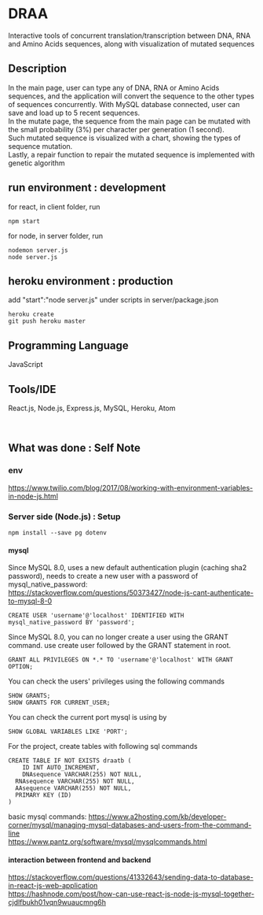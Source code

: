# DRAA
Interactive tools of concurrent translation/transcription between DNA, RNA and Amino Acids sequences,
along with visualization of mutated sequences

## Description

In the main page, user can type any of DNA, RNA or Amino Acids sequences, and the application will convert the sequence to the other types of sequences concurrently.
With MySQL database connected, user can save and load up to 5 recent sequences. <br/>
In the mutate page, the sequence from the main page can be mutated with the small probability (3%) per character per generation (1 second). <br/>
Such mutated sequence is visualized with a chart, showing the types of sequence mutation.<br/>
Lastly, a repair function to repair the mutated sequence is implemented with genetic algorithm

## run environment : development
for react, in client folder, run
```
npm start
```
for node, in server folder, run
```
nodemon server.js
node server.js
```

## heroku environment : production
add "start":"node server.js" under scripts in server/package.json
```
heroku create
git push heroku master
```

## Programming Language

JavaScript

## Tools/IDE

React.js, Node.js, Express.js, MySQL, Heroku, Atom

<br/>

## What was done : Self Note

### env
https://www.twilio.com/blog/2017/08/working-with-environment-variables-in-node-js.html

### Server side (Node.js) : Setup
```
npm install --save pg dotenv
```

#### mysql
Since MySQL 8.0, uses a new default authentication plugin (caching sha2 password),
needs to create a new user with a password of mysql_native_password:
https://stackoverflow.com/questions/50373427/node-js-cant-authenticate-to-mysql-8-0
```
CREATE USER 'username'@'localhost' IDENTIFIED WITH mysql_native_password BY 'password';
```

Since MySQL 8.0, you can no longer create a user using the GRANT command. use create user followed by the GRANT statement in root.
```
GRANT ALL PRIVILEGES ON *.* TO 'username'@'localhost' WITH GRANT OPTION;
```

You can check the users' privileges using the following commands
```
SHOW GRANTS;
SHOW GRANTS FOR CURRENT_USER;
```

You can check the current port mysql is using by
```
SHOW GLOBAL VARIABLES LIKE 'PORT';
```

For the project, create tables with following sql commands
```
CREATE TABLE IF NOT EXISTS draatb (
	ID INT AUTO_INCREMENT,
	DNAsequence VARCHAR(255) NOT NULL,
  RNAsequence VARCHAR(255) NOT NULL,
  AAsequence VARCHAR(255) NOT NULL,
  PRIMARY KEY (ID)
)
```
basic mysql commands:
https://www.a2hosting.com/kb/developer-corner/mysql/managing-mysql-databases-and-users-from-the-command-line
<br/>
https://www.pantz.org/software/mysql/mysqlcommands.html

#### interaction between frontend and backend
https://stackoverflow.com/questions/41332643/sending-data-to-database-in-react-js-web-application
<br/>
https://hashnode.com/post/how-can-use-react-js-node-js-mysql-together-cjdlfbukh01vqn9wuaucmng6h
